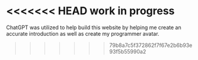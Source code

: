 <<<<<<< HEAD
work in progress
=======
ChatGPT was utilized to help build this website by helping me create an accurate introduction as well as create my programmer avatar.
>>>>>>> 79b8a7c5f372862f7f67e2b6b93e93f5b55990a2
